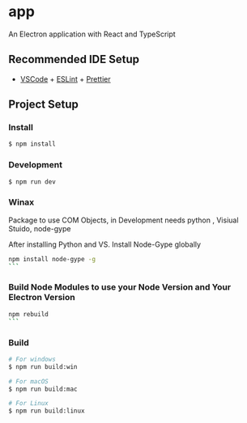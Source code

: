 # app

An Electron application with React and TypeScript

## Recommended IDE Setup

- [VSCode](https://code.visualstudio.com/) + [ESLint](https://marketplace.visualstudio.com/items?itemName=dbaeumer.vscode-eslint) + [Prettier](https://marketplace.visualstudio.com/items?itemName=esbenp.prettier-vscode)

## Project Setup

### Install

```bash
$ npm install
```

### Development

```bash
$ npm run dev
```

### Winax

Package to use COM Objects, in Development needs python , Visiual Stuido, node-gype

After installing Python and VS. Install Node-Gype globally

````bash
npm install node-gype -g
```
````

### Build Node Modules to use your Node Version and Your Electron Version

````bash
npm rebuild
```
````

### Build

```bash
# For windows
$ npm run build:win

# For macOS
$ npm run build:mac

# For Linux
$ npm run build:linux
```
